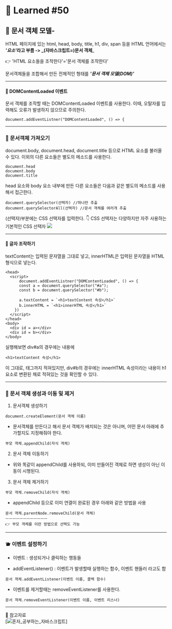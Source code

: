 # 🌟 Learned #50

## 🔶 문서 객체 모델-

HTML 페이지에 있는 html, head, body, title, h1, div, span 등을 HTML 언어에서는 **_'요소'_**라고 부름
-> _**(자바스크립트=)문서 객체**_

👉 'HTML 요소들을 조작한다'='문서 객체를 조작한다'

문서객체들을 조합해서 만든 전체적인 형태를 _**'문서 객체 모델(DOM)'**_

---

#### 🍇 DOMContentLoaded 이벤트

문서 객체를 조작할 때는 DOMContentLoaded 이벤트를 사용한다. 이때, 오탈자를 입력해도 오류가 발생하지 않으므로 주의한다.

```
document.addEventListner("DOMContentLoaded", () => {
```

---

### 🍎 문서객체 가져오기

document.body, document.head, document.title 등으로 HTML 요소를 불러올 수 있다. 이외의 다른 요소들은 별도의 메소드를 사용한다.

```
document.head
document.body
document.title
```

head 요소와 body 요소 내부에 만든 다른 요소들은 다음과 같은 별도의 메소드를 사용해서 접근한다.

```
document.querySelector(선택자) //하나만 추출
document.querySelectorAll(선택자) //문서 객체를 여러개 추출
```

(선택자)부분에는 CSS 선택자를 입력한다.
👇 CSS 선택자는 다양하지만 자주 사용하는 기본적인 CSS 선택자
![](https://velog.velcdn.com/images/wjddms0501/post/48af54d1-158f-46a5-a531-e5dd88ab454a/image.png)

---

#### 🍍 글자 조작하기

textContent는 입력된 문자열을 그대로 넣고, innerHTML은 입력된 문자열을 HTML 형식으로 넣는다.

```
<head>
  <script>
      document.addEventListner("DOMContentLoaded", () => {
      const a = document.querySelector("#a");
      const b = document.querySelector("#b");

      a.textContent = `<h1>textContent 속성</h1>`
      b.innerHTML = `<h1>innerHTML 속성</h1>`
    })
  </script>
</head>
<body>
  <div id = a></div>
  <div id = b></div>
</body>

```

실행해보면 div#a의 경우에는 내용에

```
<h1>textContent 속성</h1>
```

이 그대로, 태그까지 적혀있지만, div#b의 경우에는 innerHTML 속성이라는 내용이 h1 요소로 변환된 채로 적혀있는 것을 확인할 수 있다.

---

### 🍏 문서 객체 생성과 이동 및 제거

1. 문서객체 생성하기

```
document.createElement(문서 객체 이름)

```

- 문서객체를 만든다고 해서 문서 객체가 배치되는 것은 아니며, 어떤 문서 아래에 추가할지도 지정해줘야 한다.

```
부모 객체.appendChild(자식 객체)

```

2. 문서 객체 이동하기

- 위와 똑같이 appendChild를 사용하되, 이미 만들어진 객체로 하면 생성이 아닌 이동이 시행된다.

3. 문서 객체 제거하기

```
부모 객체.removeChild(자식 객체)

```

- appendChild 등으로 이미 연결이 완료된 경우 아래와 같은 방법을 사용

```
문서 객체.parentNode.removeChild(문서 객체)
ㅡㅡㅡㅡㅡㅡㅡㅡㅡㅡㅡㅡ
👉 부모 객체를 이런 방법으로 선택도 가능
```

---

### 🫐 이벤트 설정하기

- 이벤트 : 생성되거나 클릭하는 행동들

- addEventListener() : 이벤트가 발생할때 실행하는 함수, 이벤트 핸들러 라고도 함

```
문서 객체.addEventListener(이벤트 이름, 콜백 함수)

```

- 이벤트를 제거할때는 removeEventListener를 사용한다.

```
문서 객체.removeEventListener(이벤트 이름, 이벤트 리스너)
```

---

💟 참고자료
<br>
[![혼자_공부하는_자바스크립트](https://img.shields.io/badge/혼자_공부하는_자바스크립트-E8E8E8.svg?style=for-the-badge&logo=혼자_공부하는_자바스크립트&logoColor=white)]
